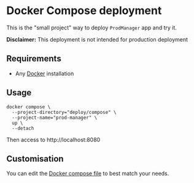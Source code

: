# Docker Compose deployment

This is the "small project" way to deploy `ProdManager` app and try it.

**Disclaimer:** This deployment is not intended for production deployment

## Requirements

- Any [Docker][docker] installation

## Usage

```shell
docker compose \
  --project-directory="deploy/compose" \
  --project-name="prod-manager" \
  up \
  --detach
```

Then access to http://localhost:8080


## Customisation

You can edit the [Docker compose file](docker-compose.yml) to best match your needs.

<!-- Links -->

[docker]: https://www.docker.com
